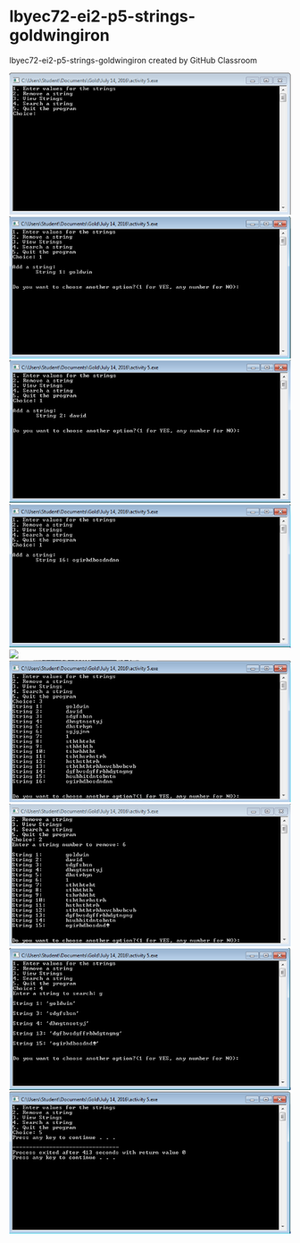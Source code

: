 # lbyec72-ei2-p5-strings-goldwingiron
lbyec72-ei2-p5-strings-goldwingiron created by GitHub Classroom
 
![](1.PNG)
![](2.PNG)
![](3.PNG)
![](4.PNG)
![](error1.PNG)
![](5.PNG)
![](6.PNG)
![](7.PNG)
![](8.PNG)
